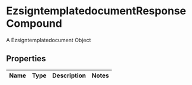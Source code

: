 

# EzsigntemplatedocumentResponseCompound

A Ezsigntemplatedocument Object

## Properties

| Name | Type | Description | Notes |
|------------ | ------------- | ------------- | -------------|



